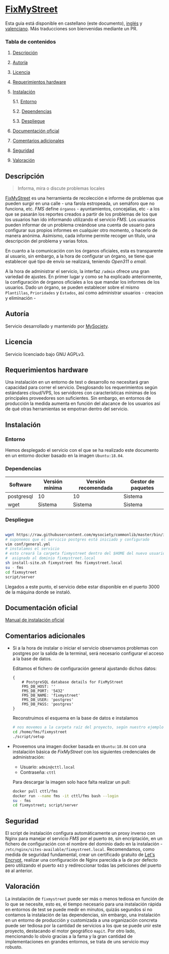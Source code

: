 # [FixMyStreet](https://fixmystreet.org)

Esta guia está disponible en castellano (este documento), [inglés](README_en.md) y [valenciano](README_cat.md). Más traducciones son bienvenidas mediante un PR.

### Tabla de contenidos
1. [ Descripción ](#desc)
2. [ Autoría ](#authorship)
3. [ Licencia ](#license)
4. [ Requerimientos hardware ](#reqs)
5. [ Instalación ](#install)

	5.1. [ Entorno ](#env) 
	
	5.2. [ Dependencias ](#deps)
	
	5.3. [ Despliegue ](#deploy)


	
6. [ Documentación oficial ](#docs)
7. [ Comentarios adicionales ](#comms)
8. [ Seguridad ](#sec)
9. [ Valoración ](#val)

<a name="desc"></a>
## Descripción
> Informa, mira o discute problemas locales

[FixMyStreet](https://fixmystreet.org) es una herramienta de recolección e informe de problemas que pueden surgir en una calle - una farola estropeada, un semáforo que no funciona, etc. _FMS_ define `órganos` - ayuntamientos, concejalías, etc - a los que se pasarán los reportes creados a partir de los problemas de los que los usuarios han ido informando utilizando el servicio _FMS_. Los usuarios pueden informar de un problema creándose una cuenta de usuario para configurar sus propios informes en cualquier otro momento, o hacerlo de manera anónima. Asimismo, cada informe permite recoger un título, una descripción del problema y varias fotos.

En cuanto a la comunicación con los órganos oficiales, esta es transparente al usuario, sin embargo, a la hora de configurar un órgano, se tiene que establecer qué tipo de envío se realizará, teniendo _Open311_ o _email_.

A la hora de administrar el servicio, la interfaz `/admin` ofrece una gran variedad de ajustes. En primer lugar y como se ha explicado anteriormente, la configuración de órganos oficiales a los que mandar los informes de los usuarios. Dado un órgano, se pueden establecer sobre el mismo `Plantillas`, `Prioridades` y `Estados`, así como administrar usuarios - creacion y eliminación - 

<a name="authorship"></a>
## Autoría
Servicio desarrollado y mantenido por [MySociety](https://www.mysociety.org/about/).
<a name="license"></a>
## Licencia
Servicio licenciado bajo GNU AGPLv3.
<a name="reqs"></a>
## Requerimientos hardware
Una instalación en un entorno de test o desarrollo no necesitará gran capacidad para correr el servicio.
Desglosando los requerimientos según estándares _cloud_/VPS, los servidores con
características mínimas de los principales proveedores son suficientes. Sin embargo,
en entornos de producción la medida aumenta en función del alacance de los usuarios así
de qué otras herramientas se empotran dentro del servicio.
<a name="install"></a>
## Instalación
<a name="env"></a>
### Entorno
Hemos desplegado el servicio con el que se ha realizado este documento en un entorno docker basado en la imagen `Ubuntu:18.04`.

<a name="deps"></a>
### Dependencias
|Software|Versión mínima| Versión recomendada|Gestor de paquetes|
|-----|----|------|------|
|postgresql|10|10|Sistema|
|wget|Sistema|Sistema|Sistema|

<a name="deploy"></a>
### Despliegue
```bash

wget https://raw.githubusercontent.com/mysociety/commonlib/master/bin/install-site.sh
# suponemos que el servicio postgres está iniciado y configurado 
vim conf/general.yml
# instalamos el servicio
# esto creará la carpeta fixmystreet dentro del $HOME del nuevo usuario fms
#  asignado al dominio fixmystreet.local
sh install-site.sh fixmystreet fms fixmystreet.local
su - fms
cd fixmsytreet
script/server
```
Llegados a este punto, el servicio debe estar disponible en el puerto 3000 de la máquina donde se instaló.

<a name="docs"></a>
## Documentación oficial
[Manual de instalación oficial](https://fixmystreet.org/install/)
<a name="comms"></a>
## Comentarios adicionales
- Si a la hora de instalar o iniciar el servicio observamos problemas con postgres por la salida de la terminal, será necesario configurar el acceso a la base de datos.

    Editamos el fichero de configuración general ajustando dichos datos:
    ```vim
    {
        # PostgreSQL database details for FixMyStreet
        FMS_DB_HOST: ''
        FMS_DB_PORT: '5432'
        FMS_DB_NAME: 'fixmystreet'
        FMS_DB_USER: 'postgres'
        FMS_DB_PASS: 'postgres'
    }
    ```

    Reconstruimos el esquema en la base de datos e instalamos
    ```bash
    # nos movemos a la carpeta raíz del proyecto, según nuestro ejemplo:
    cd /home/fms/fixmystreet
    ./script/setup
    ```

- Proveemos una imagen docker basada en `Ubuntu:18.04` con una instalación básica de
_FixMyStreet_ con los siguientes credenciales de administración:
    - Usuario: `admin@cttl.local`
    - Contraseña: `cttl`
    
    Para descargar la imagen solo hace falta realizar un pull:
    ```bash
    docker pull cttl/fms
    docker run --name fms -it cttl/fms bash --login
    su - fms
    cd fixmystreet; script/server
    ```
<a name="sec"></a>
## Seguridad
El script de instalación configura automáticamente un proxy inverso con Nginx para manejar el servicio _FMS_ por el puerto `80`, sin encriptación, en un fichero de configuración con el nombre del dominio dado en la instalación - `/etc/nginx/sites-available/fixmystreet.local`. Recomendamos, como medida de seguridad fundamental, crear un certificado gratuito de [Let's Encrypt](https://letsencrypt.org), realizar una configuración de Nginx parecida a la de por defecto pero utilizando el puerto `443` y redireccionar todas las peticiones del puerto `80` al anterior.
<a name="val"></a>
## Valoración
La instalación de `fixmystreet` puede ser más o menos tediosa en función de lo que se necesite, esto es, el tiempo necesario para una instalación rápida en entornos de test se puede medir en minutos, quizás segundos si no contamos la instalación de las dependencias, sin embargo, una instalación en un entorno de producción y customizada a una organización concreta puede ser tediosa por la cantidad de servicios a los que se puede unir este proyecto, destacando el motor geográfico `mapit`.
Por otro lado, mencionando lo obvio gracias a la fama y la gran cantidad de implementaciones en grandes entornos, se trata de uns servicio muy robusto.
